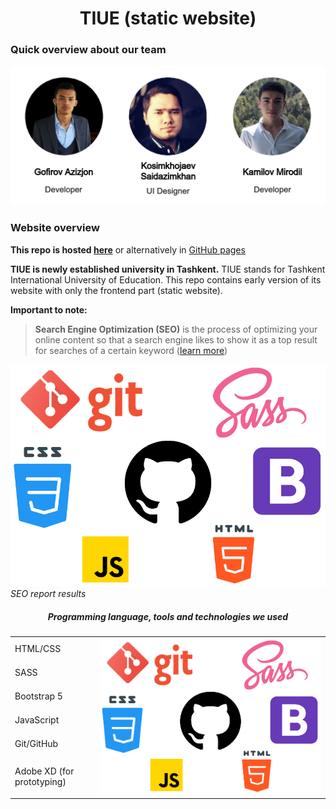 <h1 align="center">TIUE (static website)</h1>

### Quick overview about our team
<img src="/root/images/markdown/team.png">

### Website overview
**This repo is hosted [here](https://tiue-frontend.netlify.app/)** or alternatively in [GitHub pages](https://mirodil1999.github.io/TIUE/root/)

**TIUE is newly established university in Tashkent.** TIUE stands for Tashkent International University of Education. This repo contains early version of its website with only the frontend part (static website).

**Important to note:**
>**Search Engine Optimization (SEO)** is the process of optimizing your online content so that a search engine likes to show it as a top result for searches of a certain keyword ([learn more](https://developers.google.com/search/docs/beginner/seo-starter-guide#getting-started))
<p>
   <img src="/root/images/markdown/stack.png" alt="SEO results">
   <em>SEO report results</em>
</p>
<!-- TODO: [Full version of report](some link) -->


<h5 align="center">Programming language, tools and technologies we used</h5>
<table>
    <tbody>
        <tr>
            <td>HTML/CSS</td>
            <td rowspan=6><img src="/root/images/markdown/stack.png"></td>
        </tr>
        <tr>
            <td>SASS</td>
        </tr>
        <tr>
            <td>Bootstrap 5</td>
        </tr>
        <tr>
            <td>JavaScript</td>
        </tr>
        <tr>
            <td>Git/GitHub</td>
        </tr>
        <tr>
            <td>Adobe XD (for prototyping)</td>
        </tr>
    </tbody>
</table>
 
